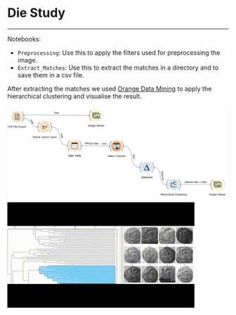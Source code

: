 # Die Study
----

Notebooks:
- `Preprocessing`: Use this to apply the filters used for preprocessing the image.
- `Extract_Matches`: Use this to extract the matches in a directory and to save them in a csv file.

After extracting the matches we used [Orange Data Mining](https://orangedatamining.com/) to apply the hierarchical clustering and visualise the result.

![Orange Overwiev](figures/orange1.jpg)
![Dendrogramm](figures/orange_gif.gif)
